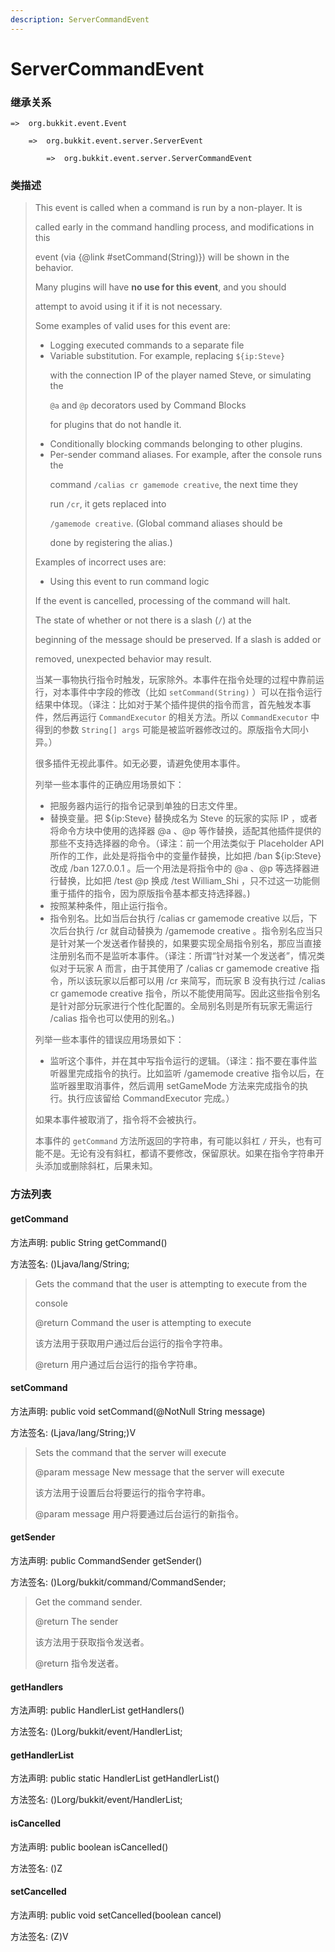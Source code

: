 ```yaml
---
description: ServerCommandEvent
---
```


# ServerCommandEvent

### 继承关系

    =>  org.bukkit.event.Event

        =>  org.bukkit.event.server.ServerEvent

            =>  org.bukkit.event.server.ServerCommandEvent

### 类描述

> This event is called when a command is run by a non-player. It is
>
> called early in the command handling process, and modifications in this
>
> event (via {@link #setCommand(String)}) will be shown in the behavior.
>
> <p>
>
> Many plugins will have <b>no use for this event</b>, and you should
>
> attempt to avoid using it if it is not necessary.
>
> <p>
>
> Some examples of valid uses for this event are:
>
> <ul>
>
> <li>Logging executed commands to a separate file
>
> <li>Variable substitution. For example, replacing <code>${ip:Steve}</code>
>
> with the connection IP of the player named Steve, or simulating the
>
> <code>@a</code> and <code>@p</code> decorators used by Command Blocks
>
> for plugins that do not handle it.
>
> <li>Conditionally blocking commands belonging to other plugins.
>
> <li>Per-sender command aliases. For example, after the console runs the
>
> command <code>/calias cr gamemode creative</code>, the next time they
>
> run <code>/cr</code>, it gets replaced into
>
> <code>/gamemode creative</code>. (Global command aliases should be
>
> done by registering the alias.)
>
> </ul>
>
> <p>
>
> Examples of incorrect uses are:
>
> <ul>
>
> <li>Using this event to run command logic
>
> </ul>
>
> <p>
>
> If the event is cancelled, processing of the command will halt.
>
> <p>
>
> The state of whether or not there is a slash (<code>/</code>) at the
>
> beginning of the message should be preserved. If a slash is added or
>
> removed, unexpected behavior may result.
>
> 当某一事物执行指令时触发，玩家除外。本事件在指令处理的过程中靠前运行，对本事件中字段的修改（比如 `setCommand(String)` ）可以在指令运行结果中体现。（译注：比如对于某个插件提供的指令而言，首先触发本事件，然后再运行 `CommandExecutor` 的相关方法。所以 `CommandExecutor` 中得到的参数 `String[] args` 可能是被监听器修改过的。原版指令大同小异。）
>
> 很多插件无视此事件。如无必要，请避免使用本事件。
>
> 列举一些本事件的正确应用场景如下：
>
> <ul>
>
> <li> 把服务器内运行的指令记录到单独的日志文件里。
>
> <li> 替换变量。把 ${ip:Steve} 替换成名为 Steve 的玩家的实际 IP ，或者将命令方块中使用的选择器 @a 、@p 等作替换，适配其他插件提供的那些不支持选择器的命令。（译注：前一个用法类似于 Placeholder API 所作的工作，此处是将指令中的变量作替换，比如把 /ban ${ip:Steve} 改成 /ban 127.0.0.1 。后一个用法是将指令中的 @a 、@p 等选择器进行替换，比如把 /test @p 换成 /test William_Shi ，只不过这一功能侧重于插件的指令，因为原版指令基本都支持选择器。) 
>
> <li> 按照某种条件，阻止运行指令。
>
> <li> 指令别名。比如当后台执行 /calias cr gamemode creative 以后，下次后台执行 /cr 就自动替换为 /gamemode creative 。指令别名应当只是针对某一个发送者作替换的，如果要实现全局指令别名，那应当直接注册别名而不是监听本事件。（译注：所谓“针对某一个发送者”，情况类似对于玩家 A 而言，由于其使用了 /calias cr gamemode creative 指令，所以该玩家以后都可以用 /cr 来简写，而玩家 B 没有执行过  /calias cr gamemode creative 指令，所以不能使用简写。因此这些指令别名是针对部分玩家进行个性化配置的。全局别名则是所有玩家无需运行 /calias 指令也可以使用的别名。)
> 
> </ul>
>
> 列举一些本事件的错误应用场景如下：
>
> <ul>
>
> <li>监听这个事件，并在其中写指令运行的逻辑。（译注：指不要在事件监听器里完成指令的执行。比如监听 /gamemode creative 指令以后，在监听器里取消事件，然后调用 setGameMode 方法来完成指令的执行。执行应该留给 CommandExecutor 完成。）
>
> </ul>
>
> 如果本事件被取消了，指令将不会被执行。
>
> 本事件的 `getCommand` 方法所返回的字符串，有可能以斜杠 `/` 开头，也有可能不是。无论有没有斜杠，都请不要修改，保留原状。如果在指令字符串开头添加或删除斜杠，后果未知。

### 方法列表

#### getCommand

方法声明: public String getCommand()

方法签名: ()Ljava/lang/String;

> Gets the command that the user is attempting to execute from the
>
> console
>
> @return Command the user is attempting to execute
>
> 该方法用于获取用户通过后台运行的指令字符串。
>
> @return 用户通过后台运行的指令字符串。

#### setCommand

方法声明: public void setCommand(@NotNull String message)

方法签名: (Ljava/lang/String;)V

> Sets the command that the server will execute
>
> @param message New message that the server will execute
>
> 该方法用于设置后台将要运行的指令字符串。
>
> @param message 用户将要通过后台运行的新指令。

#### getSender

方法声明: public CommandSender getSender()

方法签名: ()Lorg/bukkit/command/CommandSender;

> Get the command sender.
>
> @return The sender
>
> 该方法用于获取指令发送者。
>
> @return 指令发送者。

#### getHandlers

方法声明: public HandlerList getHandlers()

方法签名: ()Lorg/bukkit/event/HandlerList;

#### getHandlerList

方法声明: public static HandlerList getHandlerList()

方法签名: ()Lorg/bukkit/event/HandlerList;

#### isCancelled

方法声明: public boolean isCancelled()

方法签名: ()Z

#### setCancelled

方法声明: public void setCancelled(boolean cancel)

方法签名: (Z)V